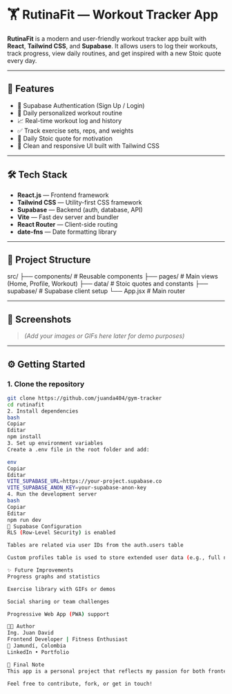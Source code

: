 # 🏋️ RutinaFit — Workout Tracker App

**RutinaFit** is a modern and user-friendly workout tracker app built with **React**, **Tailwind CSS**, and **Supabase**. It allows users to log their workouts, track progress, view daily routines, and get inspired with a new Stoic quote every day.

---

## 🚀 Features

- 🔐 Supabase Authentication (Sign Up / Login)
- 📅 Daily personalized workout routine
- 📈 Real-time workout log and history
- ✅ Track exercise sets, reps, and weights
- 💬 Daily Stoic quote for motivation
- 🎨 Clean and responsive UI built with Tailwind CSS

---

## 🛠️ Tech Stack

- **React.js** — Frontend framework  
- **Tailwind CSS** — Utility-first CSS framework  
- **Supabase** — Backend (auth, database, API)  
- **Vite** — Fast dev server and bundler  
- **React Router** — Client-side routing  
- **date-fns** — Date formatting library

---

## 📁 Project Structure

src/
├── components/ # Reusable components
├── pages/ # Main views (Home, Profile, Workout)
├── data/ # Stoic quotes and constants
├── supabase/ # Supabase client setup
└── App.jsx # Main router



---

## 📸 Screenshots


> *(Add your images or GIFs here later for demo purposes)*

---

## ⚙️ Getting Started

### 1. Clone the repository

```bash
git clone https://github.com/juanda404/gym-tracker
cd rutinafit
2. Install dependencies
bash
Copiar
Editar
npm install
3. Set up environment variables
Create a .env file in the root folder and add:

env
Copiar
Editar
VITE_SUPABASE_URL=https://your-project.supabase.co
VITE_SUPABASE_ANON_KEY=your-supabase-anon-key
4. Run the development server
bash
Copiar
Editar
npm run dev
🔐 Supabase Configuration
RLS (Row-Level Security) is enabled

Tables are related via user IDs from the auth.users table

Custom profiles table is used to store extended user data (e.g., full name)

✨ Future Improvements
Progress graphs and statistics

Exercise library with GIFs or demos

Social sharing or team challenges

Progressive Web App (PWA) support

👨‍💻 Author
Ing. Juan David
Frontend Developer | Fitness Enthusiast
📍 Jamundí, Colombia
LinkedIn • Portfolio

📌 Final Note
This app is a personal project that reflects my passion for both frontend development and fitness. Built with love, discipline, and some Stoic wisdom.

Feel free to contribute, fork, or get in touch!



